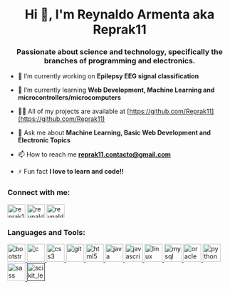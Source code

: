 <h1 align="center">Hi 👋, I'm Reynaldo Armenta aka Reprak11</h1>
<h3 align="center">Passionate about science and technology, specifically the branches of programming and electronics.</h3>

- 🔭 I’m currently working on **Epilepsy EEG signal classification**

- 🌱 I’m currently learning **Web Development, Machine Learning and microcontrollers/microcomputers**

- 👨‍💻 All of my projects are available at [https://github.com/Reprak11](https://github.com/Reprak11)

- 💬 Ask me about **Machine Learning, Basic Web Development and Electronic Topics**

- 📫 How to reach me **reprak11.contacto@gmail.com**

- ⚡ Fun fact **I love to learn and code!!**

<p align="left">
<h3 align="left">Connect with me:</h3>
<a href="https://twitter.com/reprak11" target="blank"><img align="center" src="https://cdn.jsdelivr.net/npm/simple-icons@3.0.1/icons/twitter.svg" alt="reprak11" height="30" width="40" /></a>
<a href="https://www.hackerrank.com/Reprak11" target="blank"><img align="center" src="https://cdn.jsdelivr.net/npm/simple-icons@3.0.1/icons/hackerrank.svg" alt="reynaldoarmenta1" height="30" width="40" /></a>
<a href="https://leetcode.com/reprak11/" target="blank"><img align="center" src="https://cdn.jsdelivr.net/npm/simple-icons@3.0.1/icons/leetcode.svg" alt="reynaldoarmenta1" height="30" width="40" /></a>
</p>

<h3 align="left">Languages and Tools:</h3>
<p align="left"> <a href="https://getbootstrap.com" target="_blank"> <img src="https://devicons.github.io/devicon/devicon.git/icons/bootstrap/bootstrap-plain.svg" alt="bootstrap" width="40" height="40"/> </a> <a href="https://www.cprogramming.com/" target="_blank"> <img src="https://devicons.github.io/devicon/devicon.git/icons/c/c-original.svg" alt="c" width="40" height="40"/> </a> <a href="https://www.w3schools.com/css/" target="_blank"> <img src="https://devicons.github.io/devicon/devicon.git/icons/css3/css3-original-wordmark.svg" alt="css3" width="40" height="40"/> </a> <a href="https://git-scm.com/" target="_blank"> <img src="https://www.vectorlogo.zone/logos/git-scm/git-scm-icon.svg" alt="git" width="40" height="40"/> </a> <a href="https://www.w3.org/html/" target="_blank"> <img src="https://devicons.github.io/devicon/devicon.git/icons/html5/html5-original-wordmark.svg" alt="html5" width="40" height="40"/> </a> <a href="https://www.java.com" target="_blank"> <img src="https://devicons.github.io/devicon/devicon.git/icons/java/java-original-wordmark.svg" alt="java" width="40" height="40"/> </a> <a href="https://developer.mozilla.org/en-US/docs/Web/JavaScript" target="_blank"> <img src="https://devicons.github.io/devicon/devicon.git/icons/javascript/javascript-original.svg" alt="javascript" width="40" height="40"/> </a> <a href="https://www.linux.org/" target="_blank"> <img src="https://devicons.github.io/devicon/devicon.git/icons/linux/linux-original.svg" alt="linux" width="40" height="40"/> </a> <a href="https://www.mysql.com/" target="_blank"> <img src="https://devicons.github.io/devicon/devicon.git/icons/mysql/mysql-original-wordmark.svg" alt="mysql" width="40" height="40"/> </a> <a href="https://www.oracle.com/" target="_blank"> <img src="https://devicons.github.io/devicon/devicon.git/icons/oracle/oracle-original.svg" alt="oracle" width="40" height="40"/> </a> <a href="https://www.python.org" target="_blank"> <img src="https://devicons.github.io/devicon/devicon.git/icons/python/python-original.svg" alt="python" width="40" height="40"/> </a> <a href="https://sass-lang.com" target="_blank"> <img src="https://devicons.github.io/devicon/devicon.git/icons/sass/sass-original.svg" alt="sass" width="40" height="40"/> </a> <a href="" target="_blank"> <img src="https://upload.wikimedia.org/wikipedia/commons/0/05/Scikit_learn_logo_small.svg" alt="scikit_learn" width="40" height="40"/> </a> </p>

